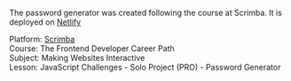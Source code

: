 The password generator was created following the course at Scrimba. It is deployed on [Netlify](https://mahdi-password-generator.netlify.app/)

Platform: [Scrimba](https://scrimba.com/home)  
Course: The Frontend Developer Career Path  
Subject: Making Websites Interactive  
Lesson: JavaScript Challenges - Solo Project (PRO) - Password Generator
